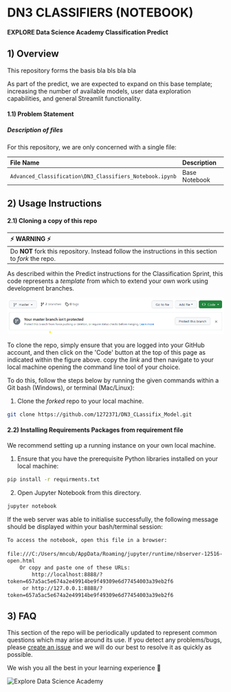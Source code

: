 # DN3 CLASSIFIERS (NOTEBOOK)

#### EXPLORE Data Science Academy Classification Predict

## 1) Overview

This repository forms the basis bla bls bla bla

As part of the predict, we are expected to expand on this base template; increasing the number of available models, user data exploration capabilities, and general Streamlit functionality.

#### 1.1) Problem Statement

##### Description of files

For this repository, we are only concerned with a single file:

| File Name                                                | Description   |
| :------------------------------------------------------- | :------------ |
| `Advanced_Classification\DN3_Classifiers_Notebook.ipynb` | Base Notebook |

## 2) Usage Instructions

#### 2.1) Cloning a copy of this repo

| :zap: WARNING :zap:                                                                                  |
| :--------------------------------------------------------------------------------------------------- |
| Do **NOT** fork this repository. Instead follow the instructions in this section to _fork_ the repo. |

As described within the Predict instructions for the Classification Sprint, this code represents a _template_ from which to extend your own work using development branches.

![Clone Repo](resources/imgs/clone-repo.png)

To clone the repo, simply ensure that you are logged into your GitHub account, and then click on the 'Code' button at the top of this page as indicated within the figure above.
copy the _link_ and then navigate to your local machine opening the command line tool of your choice.

To do this, follow the steps below by running the given commands within a Git bash (Windows), or terminal (Mac/Linux):

1.  Clone the _forked_ repo to your local machine.

```bash
git clone https://github.com/1272371/DN3_CLassifix_Model.git
```

#### 2.2) Installing Requirements Packages from requirement file

We recommend setting up a running instance on your own local machine.

1.  Ensure that you have the prerequisite Python libraries installed on your local machine:

```bash
pip install -r requirments.txt
```

2.  Open Jupyter Notebook from this directory.

```bash
jupyter notebook
```

If the web server was able to initialise successfully, the following message should be displayed within your bash/terminal session:

```
To access the notebook, open this file in a browser:
        file:///C:/Users/mncub/AppData/Roaming/jupyter/runtime/nbserver-12516-open.html
    Or copy and paste one of these URLs:
        http://localhost:8888/?token=657a5ac5e674a2e49914be9f49309e6d77454003a39eb2f6
     or http://127.0.0.1:8888/?token=657a5ac5e674a2e49914be9f49309e6d77454003a39eb2f6

```

## 3) FAQ

This section of the repo will be periodically updated to represent common questions which may arise around its use. If you detect any problems/bugs, please [create an issue](https://github.com/1272371/DN3_Classifiers/discussions) and we will do our best to resolve it as quickly as possible.

We wish you all the best in your learning experience :rocket:

![Explore Data Science Academy](resources/imgs/EDSA_logo.png)
